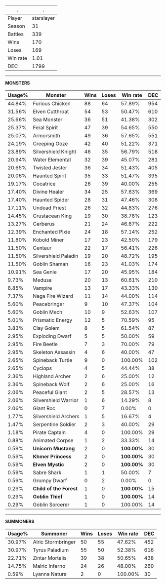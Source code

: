 .|.
|-|-
Player|starslayer
Season|31
Battles|339
Wins|170
Loses|169
Win rate|1.01
DEC|1799

---
**MONSTERS**

Usage%|Monster|Wins|Loses|Win rate|DEC|
-|-|-|-|-|-|
44.84%|Furious Chicken|88|64|57.89%|954|
31.56%|Elven Cutthroat|54|53|50.47%|610|
25.66%|Sea Monster|36|51|41.38%|302|
25.37%|Feral Spirit|47|39|54.65%|550|
25.07%|Armorsmith|49|36|57.65%|551|
24.19%|Creeping Ooze|42|40|51.22%|371|
23.89%|Silvershield Knight|46|35|56.79%|518|
20.94%|Water Elemental|32|39|45.07%|281|
20.65%|Twisted Jester|36|34|51.43%|405|
20.06%|Haunted Spirit|35|33|51.47%|395|
19.17%|Cocatrice|26|39|40.00%|255|
17.40%|Divine Healer|34|25|57.63%|369|
17.40%|Haunted Spider|28|31|47.46%|308|
17.11%|Undead Priest|26|32|44.83%|276|
14.45%|Crustacean King|19|30|38.78%|123|
13.27%|Cerberus|21|24|46.67%|222|
12.39%|Enchanted Pixie|24|18|57.14%|252|
11.80%|Kobold Miner|17|23|42.50%|179|
11.50%|Centaur|22|17|56.41%|226|
11.50%|Silvershield Paladin|19|20|48.72%|195|
11.50%|Goblin Shaman|16|23|41.03%|174|
10.91%|Sea Genie|17|20|45.95%|184|
9.73%|Medusa|20|13|60.61%|210|
8.85%|Vampire|13|17|43.33%|130|
7.37%|Naga Fire Wizard|11|14|44.00%|114|
5.60%|Peacebringer|9|10|47.37%|104|
5.60%|Goblin Mech|10|9|52.63%|107|
5.01%|Prismatic Energy|12|5|70.59%|95|
3.83%|Clay Golem|8|5|61.54%|87|
2.95%|Exploding Dwarf|5|5|50.00%|59|
2.95%|Fire Beetle|7|3|70.00%|79|
2.95%|Skeleton Assassin|4|6|40.00%|47|
2.65%|Spineback Turtle|9|0|100.00%|102|
2.65%|Cyclops|4|5|44.44%|38|
2.36%|Highland Archer|2|6|25.00%|12|
2.36%|Spineback Wolf|2|6|25.00%|16|
2.06%|Peaceful Giant|2|5|28.57%|13|
2.06%|Silvershield Warrior|1|6|14.29%|8|
2.06%|Giant Roc|0|7|0.00%|0|
1.77%|Silvershield Archers|1|5|16.67%|4|
1.47%|Serpentine Soldier|2|3|40.00%|29|
1.18%|Pirate Captain|4|0|100.00%|29|
0.88%|Animated Corpse|1|2|33.33%|14|
0.59%|**Unicorn Mustang**|2|0|**100.00%**|30|
0.59%|**Khmer Princess**|2|0|**100.00%**|30|
0.59%|**Elven Mystic**|2|0|**100.00%**|30|
0.59%|Sabre Shark|1|1|50.00%|7|
0.59%|Grumpy Dwarf|0|2|0.00%|0|
0.29%|**Child of the Forest**|1|0|**100.00%**|15|
0.29%|**Goblin Thief**|1|0|**100.00%**|14|
0.29%|Goblin Sorcerer|1|0|100.00%|14|

---
**SUMMONERS**

Usage%|Summoner|Wins|Loses|Win rate|DEC|
-|-|-|-|-|-|
30.97%|Alric Stormbringer|50|55|47.62%|452|
30.97%|Tyrus Paladium|55|50|52.38%|616|
22.71%|Zintar Mortalis|39|38|50.65%|438|
14.75%|Malric Inferno|24|26|48.00%|260|
0.59%|Lyanna Natura|2|0|100.00%|30|
